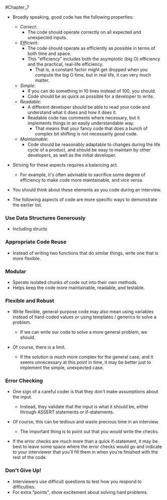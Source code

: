 #Chapter_7 
- Broadly speaking, good code has the following properties:
	- *Correct*:
		- The code should operate correctly on all expected and unexpected inputs.
	- *Efficient*:
		- The code should operate as efficiently as possible in terms of both time and space.
		- This "efficiency" includes both the asymptotic (big O) efficiency and the practical, real-life efficiency.
			- That is, a constant factor might get dropped when you compute the big O time, but in real life, it can very much matter.
	- *Simple*:
		- If you can do something in 10 lines instead of 100, you should.
		- Code should be as quick as possible for a developer to write.
	- *Readable*:
		- A different developer should be able to read your code and understand what it does and how it does it.
		- Readable code has comments where necessary, but it implements things in an easily understandable way.
			- That means that your fancy code that does a bunch of complex bit shifting is not necessarily *good* code.
	- *Maintainable*:
		- Code should be reasonably adaptable to changes during the life cycle of a product, and should be easy to maintain by other developers, as well as the initial developer.

- Striving for these aspects requires a balancing act.
	- For example, it's often advisable to sacrifice some degree of efficiency to make code more maintainable, and vice versa.

- You should think about these elements as you code during an interview.
- The following aspects of code are more specific ways to demonstrate the earlier list.

### Use Data Structures Generously
- Including structs
### Appropriate Code Reuse
- Instead of writing two functions that do similar things, write one that is more flexible.
### Modular
- Sperate isolated chunks of code out into their own methods.
- Helps keep the code more maintainable, readable, and testable.
### Flexible and Robust
- Write flexible, general-purpose code may also mean using variables instead of hard-coded values or using templates / generics to solve a problem.
	- If we can write our code to solve a more general problem, we should.

- Of course, there is a limit. 
	- If the solution is much more complex for the general case, and it seems unnecessary at this point in time, it may be better just to implement the simple, unexpected case.
### Error Checking
- One sign of a careful coder is that they don't make assumptions about the input.
	- Instead, they validate that the input is what it should be, either through ASSERT statements or if-statements.

- Of course, this can be tedious and waste precious time in an interview.
	- The important thing is to point out that you *would* write the checks.
- If the error checks are much more than a quick if-statement, it may be best to leave some space where the error checks would go and indicate to your interviewer that you'll fill them in when you're finished with the rest of the code.
### Don't Give Up!
- Interviewers use difficult questions to test how you respond to difficulties.
- For extra "points", show excitement about solving hard problems.